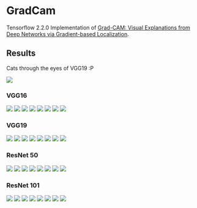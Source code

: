 # GradCam

Tensorflow 2.2.0 Implementation of [Grad-CAM: Visual Explanations from Deep Networks
via Gradient-based Localization](https://arxiv.org/pdf/1610.02391.pdf).

## Results

Cats through the eyes of VGG19 :P

<img src="./assets/cat_vgg19.gif">

### VGG16

![](./assets/plots/cat_vgg16.png)
![](./assets/plots/dog_vgg16.png)
![](./assets/plots/hare_vgg16.png)
![](./assets/plots/mosque_vgg16.png)
![](./assets/plots/mushroom_vgg16.png)
![](./assets/plots/rifle_vgg16.png)
![](./assets/plots/teapot_vgg16.png)
![](./assets/plots/vulture_vgg16.png)

### VGG19

![](./assets/plots/cat_vgg19.png)
![](./assets/plots/dog_vgg19.png)
![](./assets/plots/hare_vgg19.png)
![](./assets/plots/mosque_vgg19.png)
![](./assets/plots/mushroom_vgg19.png)
![](./assets/plots/rifle_vgg19.png)
![](./assets/plots/teapot_vgg19.png)
![](./assets/plots/vulture_vgg19.png)

### ResNet 50

![](./assets/plots/cat_resnet50.png)
![](./assets/plots/dog_resnet50.png)
![](./assets/plots/hare_resnet50.png)
![](./assets/plots/mosque_resnet50.png)
![](./assets/plots/mushroom_resnet50.png)
![](./assets/plots/rifle_resnet50.png)
![](./assets/plots/teapot_resnet50.png)
![](./assets/plots/vulture_resnet50.png)

### ResNet 101

![](./assets/plots/cat_resnet101.png)
![](./assets/plots/dog_resnet101.png)
![](./assets/plots/hare_resnet101.png)
![](./assets/plots/mosque_resnet101.png)
![](./assets/plots/mushroom_resnet101.png)
![](./assets/plots/rifle_resnet101.png)
![](./assets/plots/teapot_resnet101.png)
![](./assets/plots/vulture_resnet101.png)
